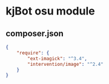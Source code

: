 # kjBot osu module

## composer.json

```json
{
    "require": {
        "ext-imagick": "^3.4",
        "intervention/image": "^2.4"
    }
}
```
